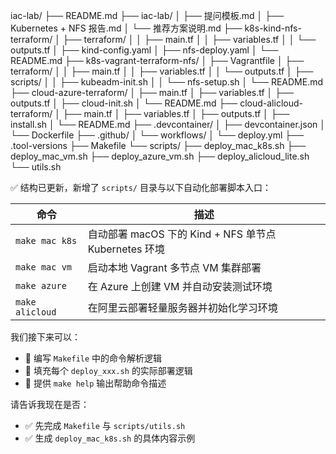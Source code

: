 iac-lab/
├── README.md
├── iac-lab/
│   ├── 提问模板.md
│   ├── Kubernetes + NFS 报告.md
│   └── 推荐方案说明.md
├── k8s-kind-nfs-terraform/
│   ├── terraform/
│   │   ├── main.tf
│   │   ├── variables.tf
│   │   └── outputs.tf
│   ├── kind-config.yaml
│   ├── nfs-deploy.yaml
│   └── README.md
├── k8s-vagrant-terraform-nfs/
│   ├── Vagrantfile
│   ├── terraform/
│   │   ├── main.tf
│   │   ├── variables.tf
│   │   └── outputs.tf
│   ├── scripts/
│   │   ├── kubeadm-init.sh
│   │   └── nfs-setup.sh
│   └── README.md
├── cloud-azure-terraform/
│   ├── main.tf
│   ├── variables.tf
│   ├── outputs.tf
│   ├── cloud-init.sh
│   └── README.md
├── cloud-alicloud-terraform/
│   ├── main.tf
│   ├── variables.tf
│   ├── outputs.tf
│   ├── install.sh
│   └── README.md
├── .devcontainer/
│   ├── devcontainer.json
│   └── Dockerfile
├── .github/
│   └── workflows/
│       └── deploy.yml
├── .tool-versions
├── Makefile
└── scripts/
    ├── deploy_mac_k8s.sh
    ├── deploy_mac_vm.sh
    ├── deploy_azure_vm.sh
    ├── deploy_alicloud_lite.sh
    └── utils.sh


✅ 结构已更新，新增了 `scripts/` 目录与以下自动化部署脚本入口：

| 命令              | 描述                                         |
| --------------- | ------------------------------------------ |
| `make mac k8s`  | 自动部署 macOS 下的 Kind + NFS 单节点 Kubernetes 环境 |
| `make mac vm`   | 启动本地 Vagrant 多节点 VM 集群部署                   |
| `make azure`    | 在 Azure 上创建 VM 并自动安装测试环境                   |
| `make alicloud` | 在阿里云部署轻量服务器并初始化学习环境                        |

我们接下来可以：

* 🔧 编写 `Makefile` 中的命令解析逻辑
* 🧠 填充每个 `deploy_xxx.sh` 的实际部署逻辑
* 🔁 提供 `make help` 输出帮助命令描述

请告诉我现在是否：

* ✅ 先完成 `Makefile` 与 `scripts/utils.sh`
* ✅ 生成 `deploy_mac_k8s.sh` 的具体内容示例
